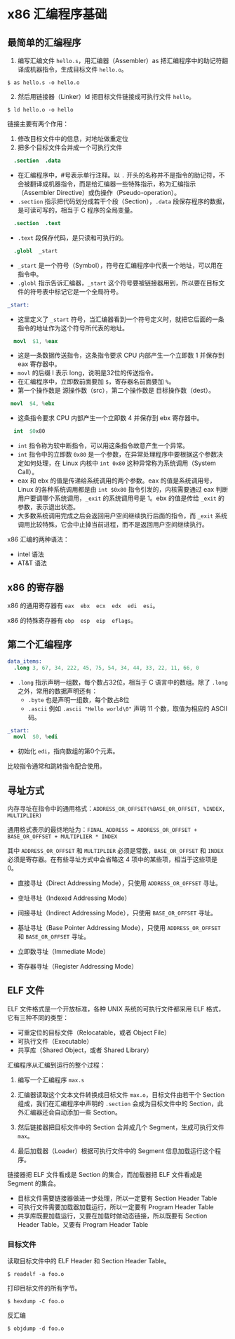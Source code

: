 # x86 汇编程序基础

## 最简单的汇编程序

1. 编写汇编文件 `hello.s`，用汇编器（Assembler）as 把汇编程序中的助记符翻译成机器指令，生成目标文件 `hello.o`。
```
$ as hello.s -o hello.o
```

2. 然后用链接器（Linker）ld 把目标文件链接成可执行文件 `hello`。
```
$ ld hello.o -o hello
```

链接主要有两个作用：
1. 修改目标文件中的信息，对地址做重定位
2. 把多个目标文件合并成一个可执行文件

```s
  .section  .data
```
- 在汇编程序中，#号表示单行注释。以 `.` 开头的名称并不是指令的助记符，不会被翻译成机器指令，而是给汇编器一些特殊指示，称为汇编指示（Assembler Directive）或伪操作（Pseudo-operation）。
- `.section` 指示把代码划分成若干个段（Section），`.data` 段保存程序的数据，是可读可写的，相当于 C 程序的全局变量。

```s
  .section  .text
```
- `.text` 段保存代码，是只读和可执行的。

```s
  .globl  _start
```
- `_start` 是一个符号（Symbol），符号在汇编程序中代表一个地址，可以用在指令中。
- `.globl` 指示告诉汇编器，`_start` 这个符号要被链接器用到，所以要在目标文件的符号表中标记它是一个全局符号。

```s
_start:
```
- 这里定义了 `_start` 符号，当汇编器看到一个符号定义时，就把它后面的一条指令的地址作为这个符号所代表的地址。

```s
  movl  $1, %eax
```
- 这是一条数据传送指令，这条指令要求 CPU 内部产生一个立即数 1 并保存到 eax 寄存器中。
- `movl` 的后缀 l 表示 long，说明是32位的传送指令。
- 在汇编程序中，立即数前面要加 `$`，寄存器名前面要加 `%`。
- 第一个操作数是 源操作数（src），第二个操作数是 目标操作数（dest）。

```s
 movl  $4, %ebx
```
- 这条指令要求 CPU 内部产生一个立即数 4 并保存到 ebx 寄存器中。

```s
  int  $0x80
```
- `int` 指令称为软中断指令，可以用这条指令故意产生一个异常。
- `int` 指令中的立即数 `0x80` 是一个参数，在异常处理程序中要根据这个参数决定如何处理，在 Linux 内核中 `int 0x80` 这种异常称为系统调用（System Call）。
- eax 和 ebx 的值是传递给系统调用的两个参数。eax 的值是系统调用号，Linux 的各种系统调用都是由 `int $0x80` 指令引发的，内核需要通过 eax 判断用户要调哪个系统调用，`_exit` 的系统调用号是 1。ebx 的值是传给 `_exit` 的参数，表示退出状态。
- 大多数系统调用完成之后会返回用户空间继续执行后面的指令，而 `_exit` 系统调用比较特殊，它会中止掉当前进程，而不是返回用户空间继续执行。

x86 汇编的两种语法：
- intel 语法
- AT&T 语法

## x86 的寄存器

x86 的通用寄存器有 `eax  ebx  ecx  edx  edi  esi`。

x86 的特殊寄存器有 `ebp  esp  eip  eflags`。

## 第二个汇编程序

```s
data_items:
  .long 3, 67, 34, 222, 45, 75, 54, 34, 44, 33, 22, 11, 66, 0
```
- `.long` 指示声明一组数，每个数占32位，相当于 C 语言中的数组。除了 `.long` 之外，常用的数据声明还有：
	- `.byte` 也是声明一组数，每个数占8位
	- `.ascii` 例如 `.ascii "Hello world\0"` 声明 11 个数，取值为相应的 ASCII 码。

```s
_start:
  movl  $0, %edi
```
- 初始化 `edi`，指向数组的第0个元素。

比较指令通常和跳转指令配合使用。

## 寻址方式

内存寻址在指令中的通用格式：`ADDRESS_OR_OFFSET(%BASE_OR_OFFSET, %INDEX, MULTIPLIER)`

通用格式表示的最终地址为：`FINAL_ADDRESS = ADDRESS_OR_OFFSET + BASE_OR_OFFSET + MULTIPLIER * INDEX`

其中 `ADDRESS_OR_OFFSET` 和 `MULTIPLIER` 必须是常数，`BASE_OR_OFFSET` 和 `INDEX` 必须是寄存器。在有些寻址方式中会省略这 4 项中的某些项，相当于这些项是 0。

- 直接寻址（Direct Addressing Mode），只使用 `ADDRESS_OR_OFFSET` 寻址。

- 变址寻址（Indexed Addressing Mode）

- 间接寻址（Indirect Addressing Mode），只使用 `BASE_OR_OFFSET` 寻址。

- 基址寻址（Base Pointer Addressing Mode），只使用 `ADDRESS_OR_OFFSET` 和 `BASE_OR_OFFSET` 寻址。

- 立即数寻址（Immediate Mode）

- 寄存器寻址（Register Addressing Mode）

## ELF 文件

ELF 文件格式是一个开放标准，各种 UNIX 系统的可执行文件都采用 ELF 格式，它有三种不同的类型：
- 可重定位的目标文件（Relocatable，或者 Object File）
- 可执行文件（Executable）
- 共享库（Shared Object，或者 Shared Library）

汇编程序从汇编到运行的整个过程：
1. 编写一个汇编程序 `max.s`

2. 汇编器读取这个文本文件转换成目标文件 `max.o`，目标文件由若干个 Section 组成，我们在汇编程序中声明的 `.section` 会成为目标文件中的 Section，此外汇编器还会自动添加一些 Section。

3. 然后链接器把目标文件中的 Section 合并成几个 Segment，生成可执行文件 `max`。

4. 最后加载器（Loader）根据可执行文件中的 Segment 信息加载运行这个程序。

链接器把 ELF 文件看成是 Section 的集合，而加载器把 ELF 文件看成是 Segment 的集合。

- 目标文件需要链接器做进一步处理，所以一定要有 Section Header Table
- 可执行文件需要加载器加载运行，所以一定要有 Program Header Table
- 共享库既要加载运行，又要在加载时做动态链接，所以既要有 Section Header Table，又要有 Program Header Table

### 目标文件

读取目标文件中的 ELF Header 和 Section Header Table。
```
$ readelf -a foo.o
```

打印目标文件的所有字节。
```
$ hexdump -C foo.o
```

反汇编
```
$ objdump -d foo.o
```

